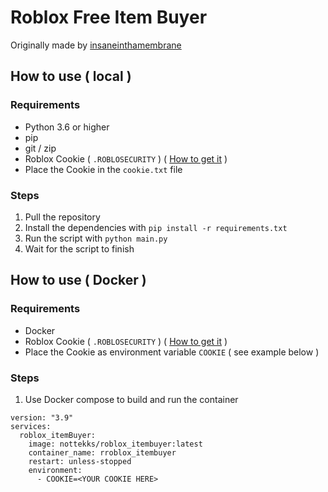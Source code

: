 # Roblox Free Item Buyer

Originally made by [insaneinthamembrane](https://github.com/insaneinthamembrane/roblox-free-item-buyer)

## How to use ( local )

### Requirements
- Python 3.6 or higher
- pip
- git / zip
- Roblox Cookie ( `.ROBLOSECURITY` ) ( [How to get it](https://www.youtube.com/watch?v=O9iPTvXnpnU) )
- Place the Cookie in the `cookie.txt` file

### Steps
1. Pull the repository
2. Install the dependencies with `pip install -r requirements.txt`
3. Run the script with `python main.py`
4. Wait for the script to finish

## How to use ( Docker )

### Requirements
- Docker
- Roblox Cookie ( `.ROBLOSECURITY` ) ( [How to get it](https://www.youtube.com/watch?v=O9iPTvXnpnU) )
- Place the Cookie as environment variable `COOKIE` ( see example below )

### Steps
1. Use Docker compose to build and run the container
```
version: "3.9"
services:
  roblox_itemBuyer:
    image: nottekks/roblox_itembuyer:latest
    container_name: rroblox_itembuyer
    restart: unless-stopped
    environment:
      - COOKIE=<YOUR COOKIE HERE>
```